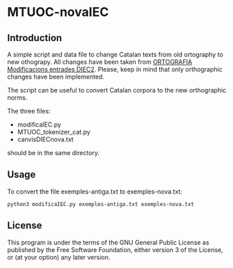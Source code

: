 MTUOC-novaIEC
=============

## Introduction

A simple script and data file to change Catalan texts from old ortography to new othograpy. All changes have been taken from [ORTOGRAFIA Modificacions entrades DIEC2](https://www.iec.cat/llengua/documents/ORTOGRAFIA-Modificacions%20entrades%20DIEC2.pdf). Please, keep in mind that only orthographic changes have been implemented.

The script can be useful to convert Catalan corpora to the new orthographic norms.

The three files:

- modificaIEC.py
- MTUOC_tokenizer_cat.py
- canvisDIECnova.txt

should be in the same directory.

## Usage

To convert the file exemples-antiga.txt to exemples-nova.txt:

```
python3 modificaIEC.py exemples-antiga.txt exemples-nova.txt
```

## License

This program is under the terms of the GNU General Public License as published by the Free Software Foundation, either version 3 of the License, or (at your option) any later version.
